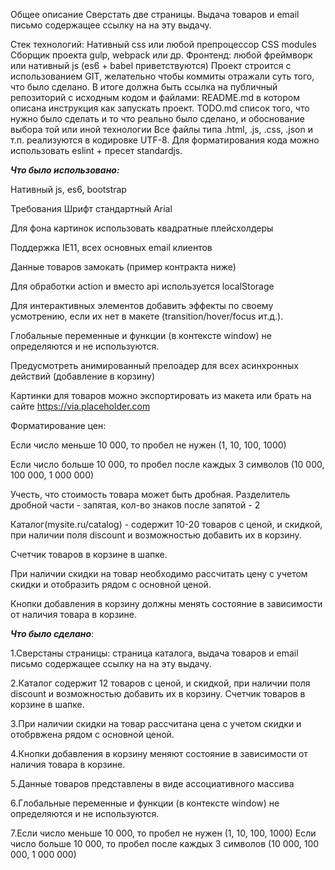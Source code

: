 Общее описание
Сверстать две страницы. Выдача товаров и email письмо содержащее ссылку на на эту выдачу.


Стек технологий:
Нативный css или любой препроцессор
CSS modules
Сборщик проекта gulp, webpack или др.
Фронтенд: любой фреймворк или нативный js (es6 + babel приветствуются)
Проект строится с использованием GIT, желательно чтобы коммиты отражали суть того, что было сделано. В итоге должна быть ссылка на публичный репозиторий с исходным кодом и файлами:
README.md в котором описана инструкция как запускать проект.
TODO.md список того, что нужно было сделать и то что реально было сделано, и обоснование выбора той или иной технологии
Все файлы типа .html, .js, .css, .json и т.п. реализуются в кодировке UTF-8.
Для форматирования кода можно использовать eslint + пресет standardjs.


***Что было использовано:***

Нативный js, es6, bootstrap


Требования
Шрифт стандартный Arial

Для фона картинок использовать квадратные плейсхолдеры 

Поддержка IE11, всех основных email клиентов

Данные товаров замокать (пример контракта ниже)

Для обработки action и вместо api используется localStorage

Для интерактивных элементов добавить эффекты по своему усмотрению, если их нет в макете (transition/hover/focus ит.д.).

Глобальные переменные и функции (в контексте window) не определяются и не используются.

Предусмотреть анимированный прелоадер для всех асинхронных действий (добавление в корзину)

Картинки для товаров можно экспортировать из макета или брать на сайте https://via.placeholder.com

Форматирование цен:

Если число меньше 10 000, то пробел не нужен (1, 10, 100, 1000)

Если число больше 10 000, то пробел после каждых 3 символов (10 000, 100 000, 1 000 000)

Учесть, что стоимость товара может быть дробная. Разделитель дробной части - запятая, кол-во знаков после запятой - 2

Каталог(mysite.ru/catalog) - содержит 10-20 товаров с ценой, и скидкой, при наличии поля discount и возможностью добавить их в корзину.

Счетчик товаров в корзине в шапке.

При наличии скидки на товар необходимо рассчитать цену с учетом скидки и отобразить рядом с основной ценой.

Кнопки добавления в корзину должны менять состояние в зависимости от наличия  товара в корзине.



***Что было сделано***:

1.Сверстаны страницы: страница каталога, выдача товаров и email письмо содержащее ссылку на на эту выдачу.

2.Каталог содержит 12 товаров с ценой, и скидкой, при наличии поля discount и возможностью добавить их в корзину. Счетчик товаров в корзине в шапке.

3.При наличии скидки на товар рассчитана цена с учетом скидки и отобрвжена рядом с основной ценой.

4.Кнопки добавления в корзину меняют состояние в зависимости от наличия  товара в корзине.

5.Данные товаров представлены в виде ассоциативного массива

6.Глобальные переменные и функции (в контексте window) не определяются и не используются.


7.Если число меньше 10 000, то пробел не нужен (1, 10, 100, 1000)
Если число больше 10 000, то пробел после каждых 3 символов (10 000, 100 000, 1 000 000)
